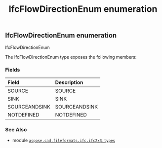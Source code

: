 ﻿---
title: IfcFlowDirectionEnum enumeration
second_title: Aspose.CAD for Python via .NET API References
description: 
type: docs
weight: 2330
url: /aspose.cad.fileformats.ifc.ifc2x3.types/ifcflowdirectionenum/
is_root: false
---

## IfcFlowDirectionEnum enumeration

IfcFlowDirectionEnum



The IfcFlowDirectionEnum type exposes the following members:

### Fields
| Field | Description |
| :- | :- |
| SOURCE | SOURCE |
| SINK | SINK |
| SOURCEANDSINK | SOURCEANDSINK |
| NOTDEFINED | NOTDEFINED |



### See Also
* module [`aspose.cad.fileformats.ifc.ifc2x3.types`](..)

